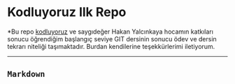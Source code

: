 # Kodluyoruz Ilk Repo
*Bu repo [kodluyoruz](https://www.kodluyoruz.org/) ve saygıdeğer Hakan Yalcınkaya hocamın katkıları sonucu öğrendiğim başlangıç seviye GIT dersinin sonucu ödev ve dersin tekrarı niteliği taşımaktadır. Burdan kendilerine teşekkürlerimi iletiyorum.

---
## `Markdown`
